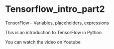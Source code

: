 # Tensorflow_intro_part2
TensorFlow - Variables, placeholders, expressions

This is an introduction to TensorFlow in Python

You can watch the video on Youtube
